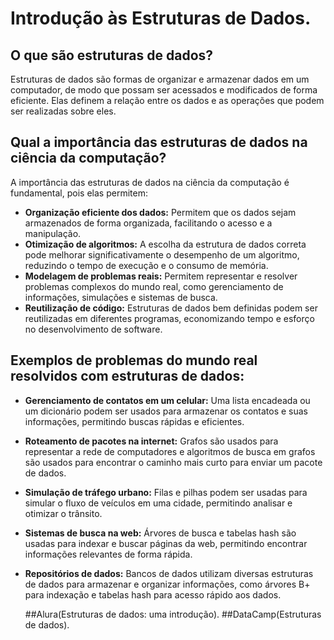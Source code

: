 # Introdução às Estruturas de Dados.

## O que são estruturas de dados?

Estruturas de dados são formas de organizar e armazenar dados em um computador, de modo que possam ser acessados e modificados de forma eficiente. Elas definem a relação entre os dados e as operações que podem ser realizadas sobre eles.

## Qual a importância das estruturas de dados na ciência da computação?

A importância das estruturas de dados na ciência da computação é fundamental, pois elas permitem:

* **Organização eficiente dos dados:** Permitem que os dados sejam armazenados de forma organizada, facilitando o acesso e a manipulação.
* **Otimização de algoritmos:** A escolha da estrutura de dados correta pode melhorar significativamente o desempenho de um algoritmo, reduzindo o tempo de execução e o consumo de memória.
* **Modelagem de problemas reais:** Permitem representar e resolver problemas complexos do mundo real, como gerenciamento de informações, simulações e sistemas de busca.
* **Reutilização de código:** Estruturas de dados bem definidas podem ser reutilizadas em diferentes programas, economizando tempo e esforço no desenvolvimento de software.

## Exemplos de problemas do mundo real resolvidos com estruturas de dados:

* **Gerenciamento de contatos em um celular:** Uma lista encadeada ou um dicionário podem ser usados para armazenar os contatos e suas informações, permitindo buscas rápidas e eficientes.
* **Roteamento de pacotes na internet:** Grafos são usados para representar a rede de computadores e algoritmos de busca em grafos são usados para encontrar o caminho mais curto para enviar um pacote de dados.
* **Simulação de tráfego urbano:** Filas e pilhas podem ser usadas para simular o fluxo de veículos em uma cidade, permitindo analisar e otimizar o trânsito.
* **Sistemas de busca na web:** Árvores de busca e tabelas hash são usadas para indexar e buscar páginas da web, permitindo encontrar informações relevantes de forma rápida.
* **Repositórios de dados:** Bancos de dados utilizam diversas estruturas de dados para armazenar e organizar informações, como árvores B+ para indexação e tabelas hash para acesso rápido aos dados.

  ##Alura(Estruturas de dados: uma introdução).
  ##DataCamp(Estruturas de dados).

